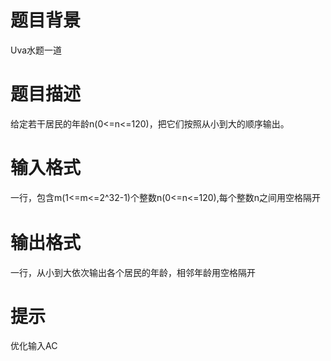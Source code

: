 # 

 
 # 题目背景 
<p>Uva水题一道</p> 

 
 # 题目描述 
<p>给定若干居民的年龄n(0&lt;=n&lt;=120)，把它们按照从小到大的顺序输出。</p> 

 
 # 输入格式 
<p>一行，包含m(1&lt;=m&lt;=2^32-1)个整数n(<span style="line-height: 20.8px;">0</span><span style="line-height: 20.8px;">&lt;=n&lt;=12</span><span style="line-height: 20.8px;">0</span>),每个整数n之间用空格隔开</p> 

 
 # 输出格式 
<p>一行，从小到大依次输出各个居民的年龄，相邻年龄用空格隔开</p> 

 
 # 提示 
<p><span style="line-height: 1.6em;">优化输入AC</span></p> 
